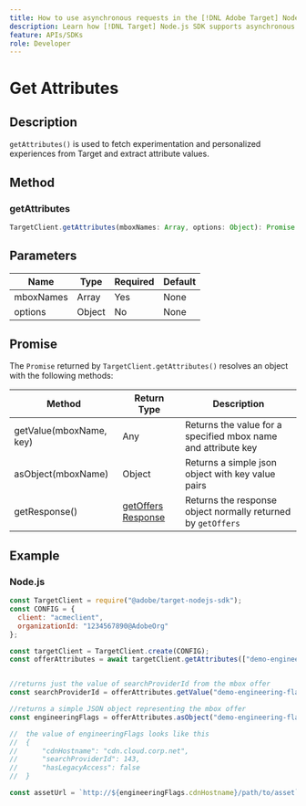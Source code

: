 ```yaml
---
title: How to use asynchronous requests in the [!DNL Adobe Target] Node.js SDK
description: Learn how [!DNL Target] Node.js SDK supports asynchronous requests, which can reduce the effective target time to zero.
feature: APIs/SDKs
role: Developer
---
```


# Get Attributes

## Description

`getAttributes()` is used to fetch experimentation and personalized experiences from Target and extract attribute values.

## Method

### getAttributes

```js
TargetClient.getAttributes(mboxNames: Array, options: Object): Promise
```

## Parameters

|Name|Type|Required|Default|
| --- | --- | --- |--- |
|mboxNames|Array|Yes|None|
|options|Object|No|None|

## Promise

The `Promise` returned by `TargetClient.getAttributes()` resolves an object with the following methods:

|Method|Return Type|Description|
| --- | --- | --- |
|getValue(mboxName, key)|Any|Returns the value for a specified mbox name and attribute key|
|asObject(mboxName)|Object|Returns a simple json object with key value pairs|
|getResponse()|[getOffers Response](https://github.com/jasonwaters/target-nodejs-sdk#targetclientgetoffers)|Returns the response object normally returned by `getOffers`|

## Example

### Node.js

```js
const TargetClient = require("@adobe/target-nodejs-sdk");
const CONFIG = {
  client: "acmeclient",
  organizationId: "1234567890@AdobeOrg"
};

const targetClient = TargetClient.create(CONFIG);
const offerAttributes = await targetClient.getAttributes(["demo-engineering-flags"]);


//returns just the value of searchProviderId from the mbox offer
const searchProviderId = offerAttributes.getValue("demo-engineering-flags", "searchProviderId");

//returns a simple JSON object representing the mbox offer
const engineeringFlags = offerAttributes.asObject("demo-engineering-flags");

//  the value of engineeringFlags looks like this
//  {
//      "cdnHostname": "cdn.cloud.corp.net",
//      "searchProviderId": 143,
//      "hasLegacyAccess": false
//  }

const assetUrl = `http://${engineeringFlags.cdnHostname}/path/to/asset`;
```